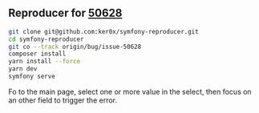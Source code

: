 ## Reproducer for [50628](https://github.com/symfony/symfony/issues/50628)

```bash
git clone git@github.com:ker0x/symfony-reproducer.git
cd symfony-reproducer
git co --track origin/bug/issue-50628
composer install
yarn install --force
yarn dev
symfony serve
```

Fo to the main page, select one or more value in the select, then focus on an other field to trigger the error.
